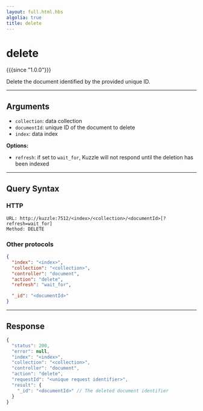 ```yaml
---
layout: full.html.hbs
algolia: true
title: delete
---
```


# delete

{{{since "1.0.0"}}}


Delete the document identified by the provided unique ID.

---

## Arguments

* `collection`: data collection
* `documentId`: unique ID of the document to delete
* `index`: data index

**Options:**

* `refresh`: if set to `wait_for`, Kuzzle will not respond until the deletion has been indexed

---

## Query Syntax

### HTTP

```http
URL: http://kuzzle:7512/<index>/<collection>/<documentId>[?refresh=wait_for]
Method: DELETE
```

### Other protocols


```json
{
  "index": "<index>",
  "collection": "<collection>",
  "controller": "document",
  "action": "delete",
  "refresh": "wait_for",

  "_id": "<documentId>"
}
```

---

## Response

```javascript
{
  "status": 200,
  "error": null,
  "index": "<index>",
  "collection": "<collection>",
  "controller": "document",
  "action": "delete",
  "requestId": "<unique request identifier>",
  "result": {
    "_id": "<documentId>" // The deleted document identifier
  }
}
```
